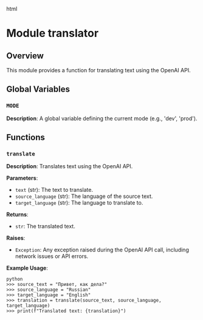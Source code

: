 html
<h1>Module translator</h1>

<h2>Overview</h2>
<p>This module provides a function for translating text using the OpenAI API.</p>

<h2>Global Variables</h2>

<h3><code>MODE</code></h3>

<p><strong>Description</strong>:  A global variable defining the current mode (e.g., 'dev', 'prod').</p>


<h2>Functions</h2>

<h3><code>translate</code></h3>

<p><strong>Description</strong>: Translates text using the OpenAI API.</p>

<p><strong>Parameters</strong>:</p>
<ul>
  <li><code>text</code> (str): The text to translate.</li>
  <li><code>source_language</code> (str): The language of the source text.</li>
  <li><code>target_language</code> (str): The language to translate to.</li>
</ul>

<p><strong>Returns</strong>:</p>
<ul>
  <li><code>str</code>: The translated text.</li>
</ul>

<p><strong>Raises</strong>:</p>
<ul>
  <li><code>Exception</code>:  Any exception raised during the OpenAI API call, including network issues or API errors.</li>
</ul>

<p><strong>Example Usage</strong>:</p>
<pre><code>python
>>> source_text = "Привет, как дела?"
>>> source_language = "Russian"
>>> target_language = "English"
>>> translation = translate(source_text, source_language, target_language)
>>> print(f"Translated text: {translation}")
</code></pre>